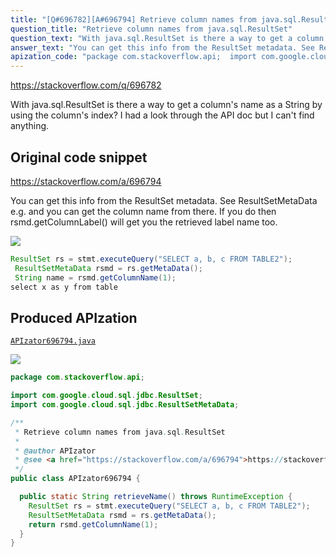 ```yaml
---
title: "[Q#696782][A#696794] Retrieve column names from java.sql.ResultSet"
question_title: "Retrieve column names from java.sql.ResultSet"
question_text: "With java.sql.ResultSet is there a way to get a column's name as a String by using the column's index? I had a look through the API doc but I can't find anything."
answer_text: "You can get this info from the ResultSet metadata. See ResultSetMetaData e.g. and you can get the column name from there. If you do then rsmd.getColumnLabel() will get you the retrieved label name too."
apization_code: "package com.stackoverflow.api;  import com.google.cloud.sql.jdbc.ResultSet; import com.google.cloud.sql.jdbc.ResultSetMetaData;  /**  * Retrieve column names from java.sql.ResultSet  *  * @author APIzator  * @see <a href=\"https://stackoverflow.com/a/696794\">https://stackoverflow.com/a/696794</a>  */ public class APIzator696794 {    public static String retrieveName() throws RuntimeException {     ResultSet rs = stmt.executeQuery(\"SELECT a, b, c FROM TABLE2\");     ResultSetMetaData rsmd = rs.getMetaData();     return rsmd.getColumnName(1);   } }"
---
```


https://stackoverflow.com/q/696782

With java.sql.ResultSet is there a way to get a column&#x27;s name as a String by using the column&#x27;s index? I had a look through the API doc but I can&#x27;t find anything.



## Original code snippet

https://stackoverflow.com/a/696794

You can get this info from the ResultSet metadata. See ResultSetMetaData
e.g.
and you can get the column name from there. If you do
then rsmd.getColumnLabel() will get you the retrieved label name too.

<div class="code-logo"><img src="/stackoverflow.png" /></div>

```java
ResultSet rs = stmt.executeQuery("SELECT a, b, c FROM TABLE2");
 ResultSetMetaData rsmd = rs.getMetaData();
 String name = rsmd.getColumnName(1);
select x as y from table
```

## Produced APIzation

[`APIzator696794.java`](https://github.com/pasqualesalza/apization-temp-data/raw/master/search/APIzator696794.java)

<div class="code-logo"><img src="/apizator.png" /></div>

```java
package com.stackoverflow.api;

import com.google.cloud.sql.jdbc.ResultSet;
import com.google.cloud.sql.jdbc.ResultSetMetaData;

/**
 * Retrieve column names from java.sql.ResultSet
 *
 * @author APIzator
 * @see <a href="https://stackoverflow.com/a/696794">https://stackoverflow.com/a/696794</a>
 */
public class APIzator696794 {

  public static String retrieveName() throws RuntimeException {
    ResultSet rs = stmt.executeQuery("SELECT a, b, c FROM TABLE2");
    ResultSetMetaData rsmd = rs.getMetaData();
    return rsmd.getColumnName(1);
  }
}

```